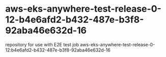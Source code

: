 # aws-eks-anywhere-test-release-0-12-b4e6afd2-b432-487e-b3f8-92aba46e632d-16
repository for use with E2E test job aws-eks-anywhere-test-release-0-12:b4e6afd2-b432-487e-b3f8-92aba46e632d-16
